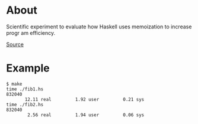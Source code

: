 # About

Scientific experiment to evaluate how Haskell uses memoization to increase progr
am efficiency.

[Source](https://groups.google.com/d/msg/haskell-cafe/4xOSfavJztU/ozKIGRDqe9UJ)

# Example

	$ make
	time ./fib1.hs
	832040
	       12.11 real         1.92 user         0.21 sys
	time ./fib2.hs
	832040
	        2.56 real         1.94 user         0.06 sys
